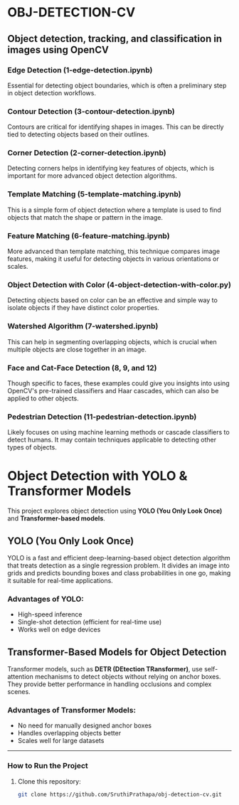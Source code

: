 # **OBJ-DETECTION-CV**
## Object detection, tracking, and classification in images using OpenCV

### **Edge Detection (1-edge-detection.ipynb)**
Essential for detecting object boundaries, which is often a preliminary step in object detection workflows.

### **Contour Detection (3-contour-detection.ipynb)**
Contours are critical for identifying shapes in images. This can be directly tied to detecting objects based on their outlines.

### **Corner Detection (2-corner-detection.ipynb)**
Detecting corners helps in identifying key features of objects, which is important for more advanced object detection algorithms.

### **Template Matching (5-template-matching.ipynb)**
This is a simple form of object detection where a template is used to find objects that match the shape or pattern in the image.

### **Feature Matching (6-feature-matching.ipynb)**
More advanced than template matching, this technique compares image features, making it useful for detecting objects in various orientations or scales.

### **Object Detection with Color (4-object-detection-with-color.py)**
Detecting objects based on color can be an effective and simple way to isolate objects if they have distinct color properties.

### **Watershed Algorithm (7-watershed.ipynb)**
This can help in segmenting overlapping objects, which is crucial when multiple objects are close together in an image.

### **Face and Cat-Face Detection (8, 9, and 12)**
Though specific to faces, these examples could give you insights into using OpenCV's pre-trained classifiers and Haar cascades, which can also be applied to other objects.

### **Pedestrian Detection (11-pedestrian-detection.ipynb)**
Likely focuses on using machine learning methods or cascade classifiers to detect humans. It may contain techniques applicable to detecting other types of objects.

# Object Detection with YOLO & Transformer Models

This project explores object detection using **YOLO (You Only Look Once)** and **Transformer-based models**.

## YOLO (You Only Look Once)
YOLO is a fast and efficient deep-learning-based object detection algorithm that treats detection as a single regression problem. It divides an image into grids and predicts bounding boxes and class probabilities in one go, making it suitable for real-time applications.

### Advantages of YOLO:
- High-speed inference  
- Single-shot detection (efficient for real-time use)  
- Works well on edge devices  

## Transformer-Based Models for Object Detection
Transformer models, such as **DETR (DEtection TRansformer)**, use self-attention mechanisms to detect objects without relying on anchor boxes. They provide better performance in handling occlusions and complex scenes.

### Advantages of Transformer Models:
- No need for manually designed anchor boxes  
- Handles overlapping objects better  
- Scales well for large datasets  

---

### How to Run the Project
1. Clone this repository:
   ```bash
   git clone https://github.com/SruthiPrathapa/obj-detection-cv.git

